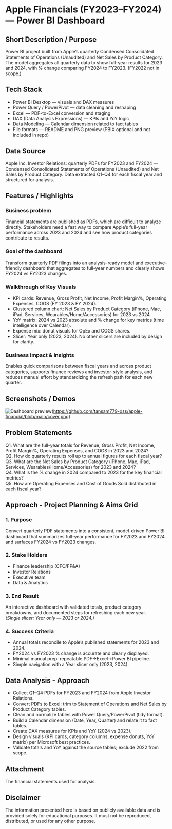 # Apple Financials (FY2023–FY2024) — Power BI Dashboard

## Short Description / Purpose
Power BI project built from Apple’s quarterly Condensed Consolidated Statements of Operations (Unaudited) and Net Sales by Product Category. The model aggregates all quarterly data to show full-year results for 2023 and 2024, with % change comparing FY2024 to FY2023. (FY2022 not in scope.)

## Tech Stack
- Power BI Desktop — visuals and DAX measures  
- Power Query / PowerPivot — data cleaning and reshaping  
- Excel — PDF-to-Excel conversion and staging  
- DAX (Data Analysis Expressions) — KPIs and YoY logic  
- Data Modeling — Calendar dimension related to fact tables  
- File formats — README and PNG preview (PBIX optional and not included in repo)

## Data Source
Apple Inc. Investor Relations: quarterly PDFs for FY2023 and FY2024 — Condensed Consolidated Statements of Operations (Unaudited) and Net Sales by Product Category. Data extracted Q1–Q4 for each fiscal year and structured for analysis.

## Features / Highlights

### Business problem
Financial statements are published as PDFs, which are difficult to analyze directly. Stakeholders need a fast way to compare Apple’s full-year performance across 2023 and 2024 and see how product categories contribute to results.

### Goal of the dashboard
Transform quarterly PDF filings into an analysis-ready model and executive-friendly dashboard that aggregates to full-year numbers and clearly shows FY2024 vs FY2023 changes.

### Walkthrough of Key Visuals
- KPI cards: Revenue, Gross Profit, Net Income, Profit Margin%, Operating Expenses, COGS (FY 2023 & FY 2024).  
- Clustered column chart: Net Sales by Product Category (iPhone, Mac, iPad, Services, Wearables/Home/Accessories) for 2023 vs 2024.  
- YoY matrix: 2024 vs 2023 absolute and % change for key metrics (time intelligence over Calendar).  
- Expense mix: donut visuals for OpEx and COGS shares.  
- Slicer: Year only (2023, 2024). No other slicers are included by design for clarity.

### Business impact & Insights
Enables quick comparisons between fiscal years and across product categories, supports finance reviews and investor-style analysis, and reduces manual effort by standardizing the refresh path for each new quarter.

## Screenshots / Demos
![Dashboard preview](assets/cover.png)(https://github.com/tansam779-oss/apple-financial/blob/main/cover.png)

## Problem Statements
Q1. What are the full-year totals for Revenue, Gross Profit, Net Income, Profit Margin%, Operating Expenses, and COGS in 2023 and 2024?  
Q2. How do quarterly results roll up to annual figures for each fiscal year?  
Q3. What are the Net Sales by Product Category (iPhone, Mac, iPad, Services, Wearables/Home/Accessories) for 2023 and 2024?  
Q4. What is the % change in 2024 compared to 2023 for the key financial metrics?  
Q5. How are Operating Expenses and Cost of Goods Sold distributed in each fiscal year?

## Approach - Project Planning & Aims Grid
### 1. Purpose
Convert quarterly PDF statements into a consistent, model-driven Power BI dashboard that summarizes full-year performance for FY2023 and FY2024 and surfaces FY2024 vs FY2023 changes.

### 2. Stake Holders
- Finance leadership (CFO/FP&A)  
- Investor Relations  
- Executive team  
- Data & Analytics

### 3. End Result
An interactive dashboard with validated totals, product category breakdowns, and documented steps for refreshing each new year.  
*(Single slicer: Year only — 2023 or 2024.)*

### 4. Success Criteria
- Annual totals reconcile to Apple’s published statements for 2023 and 2024.  
- FY2024 vs FY2023 % change is accurate and clearly displayed.  
- Minimal manual prep: repeatable PDF→Excel→Power BI pipeline.  
- Simple navigation with a Year slicer only (2023, 2024).

## Data Analysis - Approach
- Collect Q1–Q4 PDFs for FY2023 and FY2024 from Apple Investor Relations.  
- Convert PDFs to Excel; trim to Statement of Operations and Net Sales by Product Category tables.  
- Clean and normalize tables with Power Query/PowerPivot (tidy format).  
- Build a Calendar dimension (Date, Year, Quarter) and relate it to fact tables.  
- Create DAX measures for KPIs and YoY (2024 vs 2023).  
- Design visuals (KPI cards, category columns, expense donuts, YoY matrix) per Microsoft best practices.  
- Validate totals and YoY against the source tables; exclude 2022 from scope.

## Attachment
The financial statements used for analysis.

## Disclaimer
The information presented here is based on publicly available data and is provided solely for educational purposes. It must not be reproduced, distributed, or used for any other purpose.
